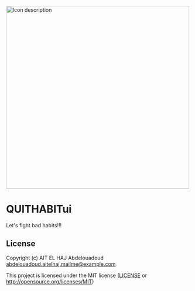 <img src="https://github.com/user-attachments/assets/729e36cd-6972-41cc-b0fa-a417721ae51b" alt="Icon description" width="500" height="500">

#     QUITHABITui

Let's fight bad habits!!!

## License

Copyright (c) AIT EL HAJ Abdelouadoud <abdelouadoud.aitelhaj.mailme@example.com>

This project is licensed under the MIT license ([LICENSE] or <http://opensource.org/licenses/MIT>)

[LICENSE]: ./LICENSE
